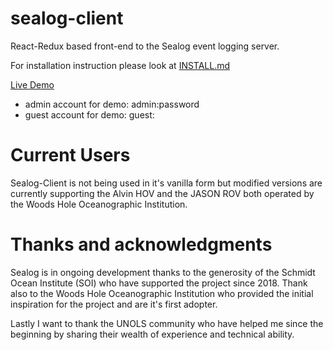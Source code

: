 # sealog-client
React-Redux based front-end to the Sealog event logging server.

For installation instruction please look at [INSTALL.md](./INSTALL.md)

[Live Demo](https://sealog.oceandatarat.org)

- admin account for demo: admin:password
- guest account for demo: guest:<no password>


# Current Users
Sealog-Client is not being used in it's vanilla form but modified versions are currently supporting the Alvin HOV and the JASON ROV both operated by the Woods Hole Oceanographic Institution.

# Thanks and acknowledgments
Sealog is in ongoing development thanks to the generosity of the Schmidt Ocean Institute (SOI) who have supported the project since 2018. Thank also to the Woods Hole Oceanographic Institution who provided the initial inspiration for the project and are it's first adopter.

Lastly I want to thank the UNOLS community who have helped me since the beginning by sharing their wealth of experience and technical ability.
